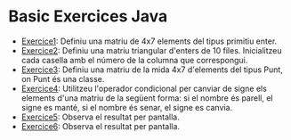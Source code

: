 # Basic Exercices Java
- [Exercice1](https://github.com/oscarjuly23/OOP_Projects/tree/main/Ejercicios/Exercici1):
Definiu una matriu de 4x7 elements del tipus primitiu enter.
- [Exercice2](https://github.com/oscarjuly23/OOP_Projects/tree/main/Ejercicios/Exercici2):
Definiu una matriu triangular d'enters de 10 files. Inicialitzeu cada casella amb el número de la
columna que correspongui.
- [Exercice3](https://github.com/oscarjuly23/OOP_Projects/tree/main/Ejercicios/Exercici3):
Definiu una matriu de la mida 4x7 d'elements del tipus Punt, on Punt és una classe.
- [Exercice4](https://github.com/oscarjuly23/OOP_Projects/tree/main/Ejercicios/Exercici4):
Utilitzeu l'operador condicional per canviar de signe els elements d'una matriu de la següent
forma: si el nombre és parell, el signe es manté, si el nombre és senar, el signe es canvia.
- [Exercice5](https://github.com/oscarjuly23/OOP_Projects/tree/main/Ejercicios/Exercici5):
Observa el resultat per pantalla.
- [Exercice6](https://github.com/oscarjuly23/OOP_Projects/tree/main/Ejercicios/Exercici6):
Observa el resultat per pantalla.
